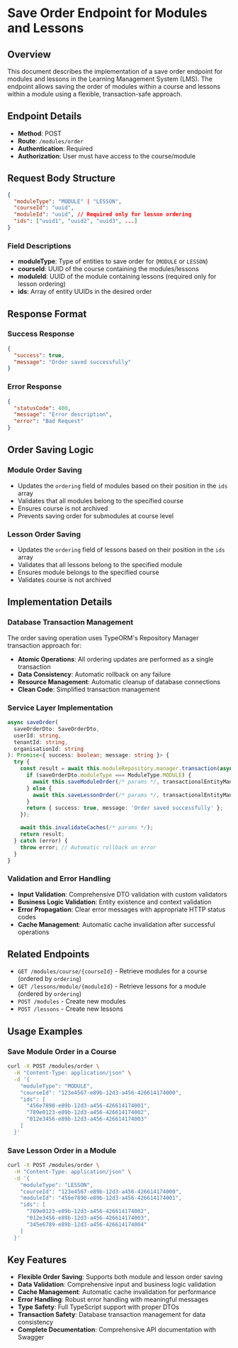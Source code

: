 # Save Order Endpoint for Modules and Lessons

## Overview

This document describes the implementation of a save order endpoint for modules and lessons in the Learning Management System (LMS). The endpoint allows saving the order of modules within a course and lessons within a module using a flexible, transaction-safe approach.

## Endpoint Details

- **Method**: POST
- **Route**: `/modules/order`
- **Authentication**: Required
- **Authorization**: User must have access to the course/module

## Request Body Structure

```json
{
  "moduleType": "MODULE" | "LESSON",
  "courseId": "uuid",
  "moduleId": "uuid", // Required only for lesson ordering
  "ids": ["uuid1", "uuid2", "uuid3", ...]
}
```

### Field Descriptions

- **moduleType**: Type of entities to save order for (`MODULE` or `LESSON`)
- **courseId**: UUID of the course containing the modules/lessons
- **moduleId**: UUID of the module containing lessons (required only for lesson ordering)
- **ids**: Array of entity UUIDs in the desired order

## Response Format

### Success Response
```json
{
  "success": true,
  "message": "Order saved successfully"
}
```

### Error Response
```json
{
  "statusCode": 400,
  "message": "Error description",
  "error": "Bad Request"
}
```

## Order Saving Logic

### Module Order Saving
- Updates the `ordering` field of modules based on their position in the `ids` array
- Validates that all modules belong to the specified course
- Ensures course is not archived
- Prevents saving order for submodules at course level

### Lesson Order Saving
- Updates the `ordering` field of lessons based on their position in the `ids` array
- Validates that all lessons belong to the specified module
- Ensures module belongs to the specified course
- Validates course is not archived

## Implementation Details

### Database Transaction Management
The order saving operation uses TypeORM's Repository Manager transaction approach for:
- **Atomic Operations**: All ordering updates are performed as a single transaction
- **Data Consistency**: Automatic rollback on any failure
- **Resource Management**: Automatic cleanup of database connections
- **Clean Code**: Simplified transaction management

### Service Layer Implementation
```typescript
async saveOrder(
  saveOrderDto: SaveOrderDto,
  userId: string,
  tenantId: string,
  organisationId: string
): Promise<{ success: boolean; message: string }> {
  try {
    const result = await this.moduleRepository.manager.transaction(async (transactionalEntityManager) => {
      if (saveOrderDto.moduleType === ModuleType.MODULE) {
        await this.saveModuleOrder(/* params */, transactionalEntityManager);
      } else {
        await this.saveLessonOrder(/* params */, transactionalEntityManager);
      }
      return { success: true, message: 'Order saved successfully' };
    });

    await this.invalidateCaches(/* params */);
    return result;
  } catch (error) {
    throw error; // Automatic rollback on error
  }
}
```

### Validation and Error Handling
- **Input Validation**: Comprehensive DTO validation with custom validators
- **Business Logic Validation**: Entity existence and context validation
- **Error Propagation**: Clear error messages with appropriate HTTP status codes
- **Cache Management**: Automatic cache invalidation after successful operations

## Related Endpoints

- `GET /modules/course/{courseId}` - Retrieve modules for a course (ordered by `ordering`)
- `GET /lessons/module/{moduleId}` - Retrieve lessons for a module (ordered by `ordering`)
- `POST /modules` - Create new modules
- `POST /lessons` - Create new lessons

## Usage Examples

### Save Module Order in a Course
```bash
curl -X POST /modules/order \
  -H "Content-Type: application/json" \
  -d '{
    "moduleType": "MODULE",
    "courseId": "123e4567-e89b-12d3-a456-426614174000",
    "ids": [
      "456e7890-e89b-12d3-a456-426614174001",
      "789e0123-e89b-12d3-a456-426614174002",
      "012e3456-e89b-12d3-a456-426614174003"
    ]
  }'
```

### Save Lesson Order in a Module
```bash
curl -X POST /modules/order \
  -H "Content-Type: application/json" \
  -d '{
    "moduleType": "LESSON",
    "courseId": "123e4567-e89b-12d3-a456-426614174000",
    "moduleId": "456e7890-e89b-12d3-a456-426614174001",
    "ids": [
      "789e0123-e89b-12d3-a456-426614174002",
      "012e3456-e89b-12d3-a456-426614174003",
      "345e6789-e89b-12d3-a456-426614174004"
    ]
  }'
```

## Key Features

- **Flexible Order Saving**: Supports both module and lesson order saving
- **Data Validation**: Comprehensive input and business logic validation
- **Cache Management**: Automatic cache invalidation for performance
- **Error Handling**: Robust error handling with meaningful messages
- **Type Safety**: Full TypeScript support with proper DTOs
- **Transaction Safety**: Database transaction management for data consistency
- **Complete Documentation**: Comprehensive API documentation with Swagger 